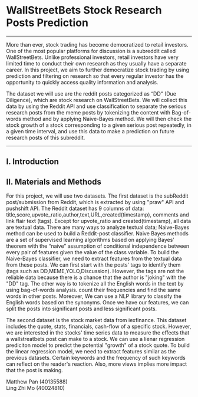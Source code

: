 # WallStreetBets Stock Research Posts Prediction

***

More than ever, stock trading has become democratized to retail investors. One of the most popular platforms for discussion is a subreddit called WallStreetBets. Unlike professional investors, retail investors have very limited time to conduct their own research as they usually have a separate career. In this project, we aim to further democratize stock trading by using prediction and filtering on research so that every regular investor has the opportunity to quickly access quality information and analysis.

The dataset we will use are the reddit posts categorized as “DD” (Due Diligence), which are stock research on WallStreetBets. We will collect this data by using the Reddit API and use classification to separate the serious research posts from the meme posts by tokenizing the content with Bag-of-words method and by applying Naive-Bayes method. We will then check the stock growth of a stock corresponding to a given serious post repeatedly, in a given time interval, and use this data to make a prediction on future research posts of this subreddit.

***

## I. Introduction

## II. Materials and Methods
For this project, we will use two datasets.
The first dataset is the subReddit post/submission from Reddit, which is extracted by using "praw" API and pushshift API.
The Reddit dataset has 9 columns of data: title,score,upvote_ratio,author,text,URL,created(timestamp), comments and link flair text (tags). Except for upvote_ratio and created(timestamp), all data are textual data. There are many ways to analyze textual data; Naive-Bayes method can be used to build a Reddit-post classifier. Naive Bayes methods are a set of supervised learning algorithms based on applying Bayes’ theorem with the “naive” assumption of conditional independence between every pair of features given the value of the class variable. To build the Naive-Bayes classifier, we need to extract features from the textual data from these posts. We can first start with the posts' tags to identify them (tags such as DD,MEME,YOLO,Discussion). However, the tags are not the reliable data because there is a chance that the author is "joking" with the "DD" tag. The other way is to tokenize all the English words in the text by using bag-of-words analysis. count their frequencies and find the same words in other posts. Moreover, We can use a NLP library to classify the English words based on the synonyms. Once we have our features, we can split the posts into significant posts and less significant posts. 

The second dataset is the stock market data from iexfinance. This dataset includes the quote, stats, financials, cash-flow of a specific stock. However, we are interested in the stocks' time series data to measure the effects that a wallstreatbets post can make to a stock. We can use a lienar regression prediciton model to predict the potential "growth" of a stock quote. To build the linear regression model, we need to extract features similar as the previous datasets. Certain keywords and the frequency of such keywords can reflect on the reader's reaction. Also, more views implies more impact that the post is making. 


Matthew Pan (40135588)<br>
Ling Zhi Mo (40024810)
